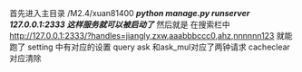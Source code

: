 首先进入主目录 /M2.4/xuan81400
***python manage.py runserver 127.0.0.1:2333 这样服务就可以被启动了***
然后就是
在搜索栏中 http://127.0.0.1:2333/?handles=jiangly,zxw,aaabbbccc0,ahz,nnnnnn123 
就能跑了
setting 中有对应的设置
query ask 和ask_mul对应了两钟请求 cacheclear 对应清除
